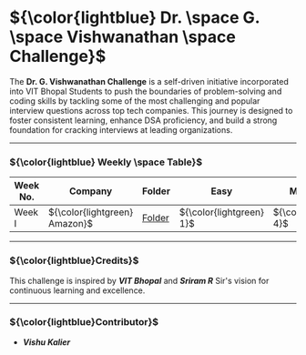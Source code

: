 # ${\color{lightblue} Dr. \space G. \space Vishwanathan \space Challenge}$

The **Dr. G. Vishwanathan Challenge** is a self-driven initiative incorporated into VIT Bhopal Students to push the boundaries of problem-solving and coding skills by tackling some of the most challenging and popular interview questions across top tech companies. This journey is designed to foster consistent learning, enhance DSA proficiency, and build a strong foundation for cracking interviews at leading organizations.


---

### ${\color{lightblue} Weekly \space Table}$

| Week No. | Company | Folder | Easy | Medium | Hard | 
|-|-|-|-|-|-|
| Week I | ${\color{lightgreen} Amazon}$ | [Folder](https://github.com/VishuKalier2003/DrGVishwanathanChallengen/tree/main/Amazon) | ${\color{lightgreen} 1}$ | ${\color{yellow} 4}$ | ${\color{red} 5}$

---

### ${\color{lightblue}Credits}$

This challenge is inspired by ***VIT Bhopal*** and ***Sriram R*** Sir's vision for continuous learning and excellence.

---

### ${\color{lightblue}Contributor}$

- ***Vishu Kalier***

